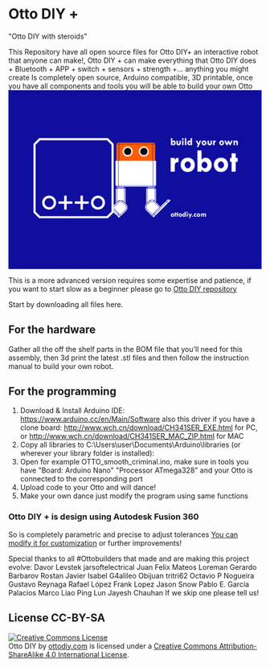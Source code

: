
# Otto DIY +
"Otto DIY with steroids" 

This Repository have all open source files for Otto DIY+ an interactive robot that anyone can make!,
Otto DIY + can make everything that Otto DIY does + Bluetooth + APP + switch + sensors + strength +... anything you might create
Is completely open source, Arduino compatible, 3D printable, once you have all components and tools you will be able to build your own Otto
<img src="OTTO_DIY_PLUS.png" width="900" align="center">

This is a more advanced version requires some expertise and patience, if you want to start slow as a beginner  please go to [Otto DIY repository](https://github.com/OttoDIY/DIY)

Start by downloading all files here.

## For the hardware
Gather all the off the shelf parts in the BOM file that you'll need for this assembly, then 3d print the latest .stl files and then follow the instruction manual to build your own robot.

## For the programming
1. Download & Install Arduino IDE: https://www.arduino.cc/en/Main/Software also this driver if you have a clone board: http://www.wch.cn/download/CH341SER_EXE.html for PC, or http://www.wch.cn/download/CH341SER_MAC_ZIP.html for MAC
2. Copy all libraries to C:\Users\user\Documents\Arduino\libraries (or wherever your library folder is installed):
3. Open  for example OTTO_smooth_criminal.ino, make sure in tools you have "Board: Arduino Nano" "Processor ATmega328" and your Otto is connected to the corresponding port
4. Upload code to your Otto and will dance!
5. Make your own dance just modify the program using same functions

### Otto DIY + is  design using Autodesk Fusion 360
So is completely parametric and precise to adjust tolerances
[You can modify it for customization](https://gallery.autodesk.com/fusion360/projects/otto-diyplus) or further improvements!

Special thanks to all #Ottobuilders that made and are making this project evolve:
Davor Levstek 
jarsoftelectrical
Juan Felix Mateos
Loreman
Gerardo Barbarov Rostan
Javier Isabel
G4alileo
Obijuan
tritri62
Octavio P Nogueira
Gustavo Reynaga
Rafael López
Frank Lopez
Jason Snow
Pablo E. García Palacios
Marco
Liao Ping Lun
Jayesh Chauhan
If we skip one please tell us!

## License CC-BY-SA
<a rel="license" href="http://creativecommons.org/licenses/by-sa/4.0/"><img alt="Creative Commons License" style="border-width:0" src="https://i.creativecommons.org/l/by-sa/4.0/88x31.png" /></a><br /><span xmlns:dct="http://purl.org/dc/terms/" property="dct:title">Otto DIY</span> by <a xmlns:cc="http://creativecommons.org/ns#"  property="cc:attributionName"> [ottodiy.com](http://ottodiy.com) </a> is licensed under a <a rel="license" href="http://creativecommons.org/licenses/by-sa/4.0/">Creative Commons Attribution-ShareAlike 4.0 International License</a>.
